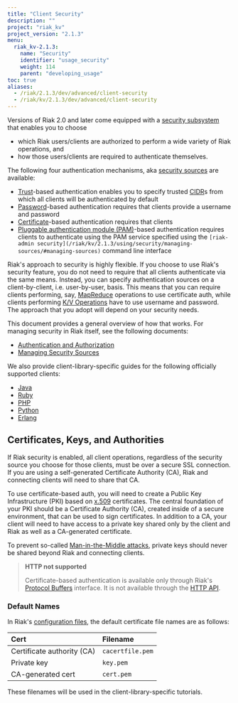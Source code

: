 ```yaml
---
title: "Client Security"
description: ""
project: "riak_kv"
project_version: "2.1.3"
menu:
  riak_kv-2.1.3:
    name: "Security"
    identifier: "usage_security"
    weight: 114
    parent: "developing_usage"
toc: true
aliases:
  - /riak/2.1.3/dev/advanced/client-security
  - /riak/kv/2.1.3/dev/advanced/client-security
---
```


Versions of Riak 2.0 and later come equipped with a [security subsystem](/riak/kv/2.1.3/using/security/basics) that enables you to choose

* which Riak users/clients are authorized to perform a wide variety of
  Riak operations, and
* how those users/clients are required to authenticate themselves.

The following four authentication mechanisms, aka [security sources](/riak/kv/2.1.3/using/security/managing-sources/) are available:

* [Trust](/riak/kv/2.1.3/using/security/managing-sources/#trust-based-authentication)-based
  authentication enables you to specify trusted
  [CIDR](http://en.wikipedia.org/wiki/Classless_Inter-Domain_Routing)s
  from which all clients will be authenticated by default
* [Password](/riak/kv/2.1.3/using/security/managing-sources/#password-based-authentication)-based authentication requires
  that clients provide a username and password
* [Certificate](/riak/kv/2.1.3/using/security/managing-sources/#certificate-based-authentication)-based authentication
  requires that clients
* [Pluggable authentication module (PAM)](/riak/kv/2.1.3/using/security/managing-sources/#pam-based-authentication)-based authentication requires
  clients to authenticate using the PAM service specified using the
  `[riak-admin security](/riak/kv/2.1.3/using/security/managing-sources/#managing-sources)`
  command line interface

Riak's approach to security is highly flexible. If you choose to use
Riak's security feature, you do not need to require that all clients
authenticate via the same means. Instead, you can specify authentication
sources on a client-by-client, i.e. user-by-user, basis. This means that
you can require clients performing, say, [MapReduce](/riak/kv/2.1.3/developing/usage/mapreduce/)
operations to use certificate auth, while clients performing [K/V Operations](/riak/kv/2.1.3/developing/usage) have to use username and password. The approach
that you adopt will depend on your security needs.

This document provides a general overview of how that works. For
managing security in Riak itself, see the following documents:

* [Authentication and Authorization](/riak/kv/2.1.3/using/security/basics)
* [Managing Security Sources](/riak/kv/2.1.3/using/security/managing-sources/)

We also provide client-library-specific guides for the following
officially supported clients:

* [Java](/riak/kv/2.1.3/developing/usage/security/java)
* [Ruby](/riak/kv/2.1.3/developing/usage/security/ruby)
* [PHP](/riak/kv/2.1.3/developing/usage/security/php)
* [Python](/riak/kv/2.1.3/developing/usage/security/python)
* [Erlang](/riak/kv/2.1.3/developing/usage/security/erlang)

## Certificates, Keys, and Authorities

If Riak security is enabled, all client operations, regardless of the
security source you choose for those clients, must be over a secure SSL
connection. If you are using a self-generated Certificate Authority
(CA), Riak and connecting clients will need to share that CA.

To use certificate-based auth, you will need to create a Public Key
Infrastructure (PKI) based on
[x.509](http://en.wikipedia.org/wiki/X.509) certificates. The central
foundation of your PKI should be a Certificate Authority (CA), created
inside of a secure environment, that can be used to sign certificates.
In addition to a CA, your client will need to have access to a private
key shared only by the client and Riak as well as a CA-generated
certificate.

To prevent so-called [Man-in-the-Middle
attacks](http://en.wikipedia.org/wiki/Man-in-the-middle_attack), private
keys should never be shared beyond Riak and connecting clients.

> **HTTP not supported**
>
> Certificate-based authentication is available only through Riak's
[Protocol Buffers](/riak/kv/2.1.3/developing/api/protocol-buffers/) interface. It is not available through the
[HTTP API](/riak/kv/2.1.3/developing/api/http).

### Default Names

In Riak's [configuration files](/riak/kv/2.1.3/configuring/reference/#security), the
default certificate file names are as follows:

Cert | Filename
:----|:-------
Certificate authority (CA) | `cacertfile.pem`
Private key | `key.pem`
CA-generated cert | `cert.pem`

These filenames will be used in the client-library-specific tutorials.
